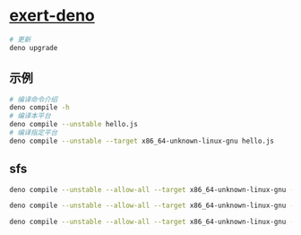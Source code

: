 # [exert-deno](https://github.com/chaosannals/exert-deno)

```bash
# 更新
deno upgrade
```


## 示例

```bash
# 编译命令介绍
deno compile -h
# 编译本平台
deno compile --unstable hello.js
# 编译指定平台
deno compile --unstable --target x86_64-unknown-linux-gnu hello.js
```

## sfs

```bash
deno compile --unstable --allow-all --target x86_64-unknown-linux-gnu --output dist/sfs sfs.js

deno compile --unstable --allow-all --target x86_64-unknown-linux-gnu --output dist/rmlog rmlog.js

deno compile --unstable --allow-all --target x86_64-unknown-linux-gnu --output dist/cmdarg cmdarg.js
```
